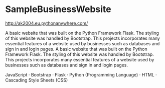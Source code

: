 # SampleBusinessWebsite

http://ak2004.eu.pythonanywhere.com/

A basic website that was built on the Python Framework Flask. The styling of this website was handled by Bootstrap. This projects incorporates many essential features of a website used by businesses such as databases and sign in and login pages. A basic website that was built on the Python Framework Flask. The styling of this website was handled by Bootstrap. This projects incorporates many essential features of a website used by businesses such as databases and sign in and login pages.

JavaScript · Bootstrap · Flask · Python (Programming Language) · HTML · Cascading Style Sheets (CSS)
